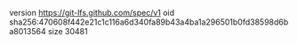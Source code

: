 version https://git-lfs.github.com/spec/v1
oid sha256:470608f442e21c1c116a6d340fa89b43a4ba1a296501b0fd38598d6ba8013564
size 30481
